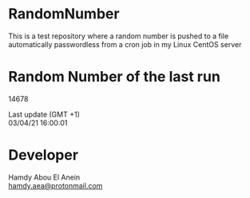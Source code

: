 # RandomNumber    
This is a test repository where a random number is pushed to a file automatically passwordless from a cron job in my Linux CentOS server    
# Random Number of the last run   
14678
      
Last update (GMT +1)    
03/04/21 16:00:01
# Developer    
Hamdy Abou El Anein   
hamdy.aea@protonmail.com
